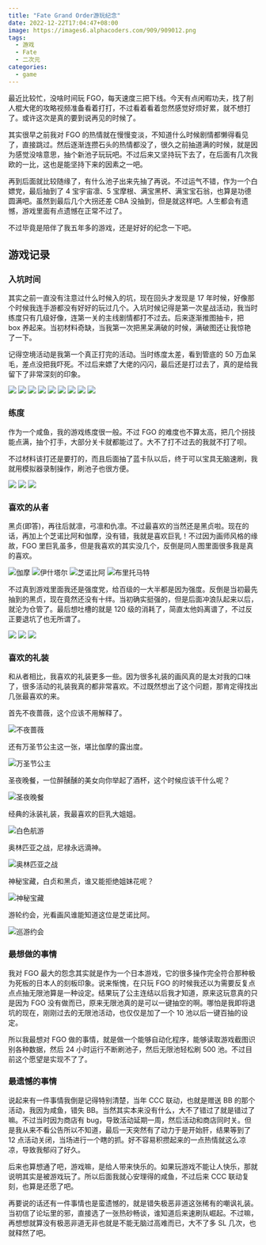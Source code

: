 ```yaml
---
title: "Fate Grand Order游玩纪念"
date: 2022-12-22T17:04:47+08:00
image: https://images6.alphacoders.com/909/909012.png
tags:
  - 游戏
  - Fate
  - 二次元
categories:
  - game
---
```


最近比较忙，没啥时间玩 FGO，每天速度三把下线。今天有点闲暇功夫，找了削人棍大佬的攻略视频准备看着打打，不过看着看着忽然感觉好烦好累，就不想打了。或许这次是真的要到说再见的时候了。

其实很早之前我对 FGO 的热情就在慢慢变淡，不知道什么时候剧情都懒得看见了，直接跳过。然后逐渐连攒石头的热情都没了，很久之前抽道满的时候，就是因为感觉没啥意思，抽个新池子玩玩吧。不过后来又坚持玩下去了，在后面有几次我欧的一比，这也是能坚持下来的因素之一吧。

再到后面就比较随缘了，有什么池子出来先抽了再说。不过运气不错，作为一个白嫖党，最后抽到了 4 宝宇宙凛、5 宝摩根、满宝黑杯、满宝宝石翁，也算是功德圆满吧。虽然到最后几个大拐还差 CBA 没抽到，但是就这样吧。人生都会有遗憾，游戏里面有点遗憾在正常不过了。

不过毕竟是陪伴了我五年多的游戏，还是好好的纪念一下吧。

## 游戏记录

### 入坑时间

其实之前一直没有注意过什么时候入的坑，现在回头才发现是 17 年时候，好像那个时候我连手游都没有好好的玩过几个。入坑时候记得是第一次星战活动，我当时练度只有几级好像，连第一关的主线剧情都打不过去。后来逐渐推图抽卡，把 box 养起来。当初材料奇缺，当我第一次把黑呆满破的时候，满破图还让我惊艳了一下。

记得空境活动是我第一个真正打完的活动。当时练度太差，看到管底的 50 万血呆毛，差点没把我吓死。不过后来嫖了大佬的闪闪，最后还是打过去了，真的是给我留下了非常深刻的印象。

![](fgo-servants-1.png)
![](fgo-servants-2.png)
![](fgo-servants-3.png)
![](fgo-servants-4.png)
![](fgo-servants-5.png)
![](fgo-servants-6.png)
![](fgo-servants-7.png)
![](fgo-servants-8.png)
![](fgo-servants-9.png)

### 练度

作为一个咸鱼，我的游戏练度很一般。不过 FGO 的难度也不算太高，把几个拐技能点满，抽个打手，大部分关卡就都能过了。大不了打不过去的我就不打了呗。

不过材料该打还是要打的，而且后面抽了蓝卡队以后，终于可以宝具无脑速刷，我就用模拟器录制操作，刷池子也很方便。

![](fgo-skill-1.png)
![](fgo-skill-2.png)
![](fgo-skill-3.png)

### 喜欢的从者

黑贞(即答)，再往后就凛，弓凛和仇凛。不过最喜欢的当然还是黑贞啦。现在的话，再加上个芝诺比阿和伽摩，没有错，我就是喜欢巨乳！不过因为画师风格的缘故，FGO 里巨乳虽多，但是我喜欢的其实没几个，反倒是同人图里面很多我是真的喜欢。

![伽摩](https://media.fgo.wiki/1/11/%E8%BF%A6%E6%91%A9_charagraph_4.png)
![伊什塔尔](https://media.fgo.wiki/c/c6/%E4%BC%8A%E4%BB%80%E5%A1%94%E5%B0%94%E7%81%B5%E5%9F%BA%E5%86%8D%E4%B8%B4IV.png)
![芝诺比阿](https://media.fgo.wiki/e/e6/%E3%82%BC%E3%83%8E%E3%83%93%E3%82%A2%E6%BB%A1%E7%A0%B4.png)
![布里托马特](https://media.fgo.wiki/d/dd/%E5%B8%83%E9%87%8C%E6%89%98%E7%8E%9B%E7%89%B9%E6%BB%A1%E7%A0%B4.png)

不过真到游戏里面我还是强度党，给百级的一大半都是因为强度。反倒是当初最先抽到的黑贞，现在竟然还没有十绊。当初确实挺强的，但是后面冲浪队起来以后，就沦为仓管了。最后想吐槽的就是 120 级的消耗了，简直太他妈离谱了，不过反正要退坑了也无所谓了。

![](fgo-百级从者.png)
![](fgo-黑贞.png)
![](fgo-仇凛.png)

### 喜欢的礼装

和从者相比，我喜欢的礼装更多一些。因为很多礼装的画风真的是太对我的口味了，很多活动的礼装我真的都非常喜欢。不过既然想出了这个问题，那肯定得找出几张最喜欢的来。

首先不夜蔷薇，这个应该不用解释了。

![不夜蔷薇](https://media.fgo.wiki/6/6f/%E4%B8%8D%E5%A4%9C%E8%94%B7%E8%96%87.png)

还有万圣节公主这一张，堪比伽摩的露出度。

![万圣节公主](https://media.fgo.wiki/2/2f/%E4%B8%87%E5%9C%A3%E8%8A%82%E5%85%AC%E4%B8%BB.png)

圣夜晚餐，一位醉醺醺的美女向你举起了酒杯，这个时候应该干什么呢？

![圣夜晚餐](https://media.fgo.wiki/6/6b/%E5%9C%A3%E5%A4%9C%E6%99%9A%E9%A4%90.png)

经典的泳装礼装，我最喜欢的巨乳大姐姐。

![白色航游](https://media.fgo.wiki/6/6c/%E7%99%BD%E8%89%B2%E8%88%AA%E6%B8%B8.png)

奥林匹亚之战，尼禄永远滴神。

![奥林匹亚之战](https://media.fgo.wiki/a/ac/%E5%A5%A5%E6%9E%97%E5%8C%B9%E4%BA%9A%E4%B9%8B%E6%88%98.png)

神秘宝藏，白贞和黑贞，谁又能拒绝姐妹花呢？

![神秘宝藏](https://media.fgo.wiki/1/18/%E7%A5%9E%E7%A7%98%E5%AE%9D%E8%97%8F.png)

游轮约会，光看画风谁能知道这位是芝诺比阿。

![巡游约会](https://media.fgo.wiki/2/2d/%E5%B7%A1%E6%B8%B8%E7%BA%A6%E4%BC%9A.png)

### 最想做的事情

我对 FGO 最大的怨念其实就是作为一个日本游戏，它的很多操作完全符合那种极为死板的日本人的刻板印象。说来惭愧，在只玩 FGO 的时候我还以为需要反复点点点抽无限池算是一种设定。结果玩了公主连结以后我才知道，原来这玩意真的只是因为 FGO 没有做而已，原来无限池真的是可以一键抽空的啊。哪怕是我即将退坑的现在，刚刚过去的无限池活动，也仅仅是加了一个 10 池以后一键百抽的设定。

所以我最想对 FGO 做的事情，就是做一个能够自动化程序，能够读取游戏截图识别各种数据，然后 24 小时运行不断刷池子，然后无限池轻松刷 500 池。不过目前这个愿望是实现不了了。

### 最遗憾的事情

说起来有一件事情我倒是记得特别清楚，当年 CCC 联动，也就是赠送 BB 的那个活动，我因为咸鱼，错失 BB。当然其实本来没有什么，大不了错过了就是错过了嘛。不过当时因为商店有 bug，导致活动延期一周，然后活动和商店同时关。但是我从来不看公告所以不知道，最后一天突然有了动力于是开始肝，结果等到了 12 点活动关闭，当场进行一个瞎的抓。好不容易积攒起来的一点热情就这么凉凉，导致我郁闷了好久。

后来也算想通了吧，游戏嘛，是给人带来快乐的。如果玩游戏不能让人快乐，那就说明其实是被游戏玩了。所以后面我就心安理得的咸鱼，不过后来 CCC 联动复刻，也算是还愿了吧。

再要说的话还有一件事情也是蛮遗憾的，就是错失极恶非道这张稀有的嘲讽礼装。当初信了论坛里的邪，直接选了一张热砂畅谈，谁知道后来速刷队崛起。不过嘛，再想想就算没有极恶非道无非也就是不能无脑过高难而已，大不了多 SL 几次，也就释然了吧。
